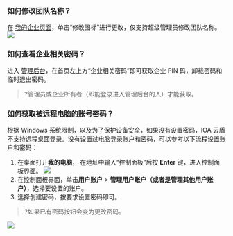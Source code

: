 ### 如何修改团队名称？
在 [我的企业页面](https://epp.team.qq.com/d/MyGroup/TeamInfos)，单击“修改图标”进行更改，仅支持超级管理员修改团队名称。
![](https://main.qcloudimg.com/raw/f8557be74a050e78f21235941c17f9d0.png)

### 如何查看企业相关密码？
进入 [管理后台](https://epp.team.qq.com/d/reportform)，在首页左上方“企业相关密码”即可获取企业 PIN 码，卸载密码和临时退出密码。
>?管理员或企业所有者（即能登录进入管理后台的人）才能获取。

### 如何获取被远程电脑的账号密码？
根据 Windows 系统限制，以及为了保护设备安全，如果没有设置密码，IOA 云盾不支持远程桌面登录。没有设置过电脑登录账户和密码，可以参考以下流程设置账户和密码：
1. 在桌面打开**我的电脑**， 在地址中输入“控制面板”后按 **Enter** 键，进入控制面板界面。
![](https://main.qcloudimg.com/raw/b1ba3e3e4d5cd7a7a83c99b4b2d678d0.png)
2. 在控制面板界面，单击**用户账户** > **管理用户账户（或者是管理其他用户账户）**，选择要设置的账户。
2. 选择创建密码，按要求设置密码即可。
>?如果已有密码按钮会变为更改密码。
>
![](https://main.qcloudimg.com/raw/7034b1e553d25884dfb8f4e754a581d2.png)
